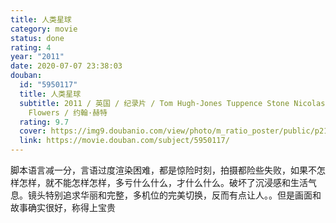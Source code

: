 ```yaml
---
title: 人类星球
category: movie
status: done
rating: 4
year: "2011"
date: 2020-07-07 23:38:03
douban:
  id: "5950117"
  title: 人类星球
  subtitle: 2011 / 英国 / 纪录片 / Tom Hugh-Jones Tuppence Stone Nicolas Brown Mark
    Flowers / 约翰·赫特
  rating: 9.7
  cover: https://img9.doubanio.com/view/photo/m_ratio_poster/public/p2191161346.jpg
  link: https://movie.douban.com/subject/5950117/
---
```


脚本语言减一分，言语过度渲染困难，都是惊险时刻，拍摄都险些失败，如果不怎样怎样，就不能怎样怎样，多亏什么什么，才什么什么。破坏了沉浸感和生活气息。镜头特别追求华丽和完整，多机位的完美切换，反而有点让人。。但是画面和故事确实很好，称得上宝贵
